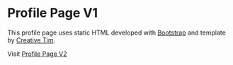 # Profile Page V1

This profile page uses static HTML developed with [Bootstrap](https://getbootstrap.com) and template by [Creative Tim](https://www.creative-tim.com).

Visit [Profile Page V2](https://rivannurdin.github.io/v1)
